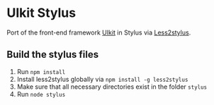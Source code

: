 # UIkit Stylus

Port of the front-end framework [UIkit](https://github.com/uikit/uikit) in Stylus via [Less2stylus](https://github.com/andreypopp/less2stylus).

## Build the stylus files

1. Run `npm install`
2. Install less2stylus globally via `npm install -g less2stylus`
2. Make sure that all necessary directories exist in the folder `stylus`
3. Run `node stylus`
